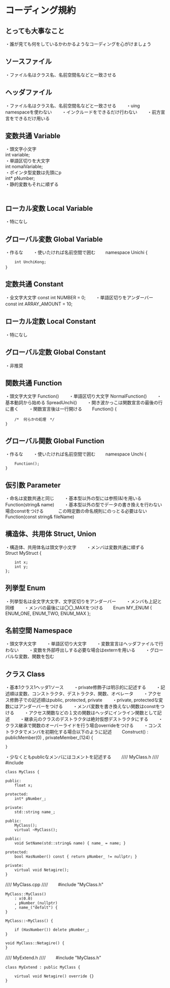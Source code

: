 # コーディング規約

## とっても大事なこと
・誰が見ても何をしているかわかるようなコーディングを心がけましょう

## ソースファイル
・ファイル名はクラス名、名前空間名などと一致させる

## ヘッダファイル
・ファイル名はクラス名、名前空間名などと一致させる　　
・uing namespaceを使わない　　
・インクルードをできるだけ行わない　　
・前方宣言をできるだけ用いる　　

## 変数共通 Variable
・頭文字小文字<br>int variable;<br>・単語区切りを大文字<br>int nomalVariable;<br>・ポインタ型変数は先頭にp<br>int* pNumber;<br>・静的変数もそれに順ずる<br>　

## ローカル変数 Local Variable
・特になし　　

## グローバル変数 Global Variable
・作るな　　
・使いたければ名前空間で囲む　　
	namespace Unichi {

		int UnchiKong;
	}　　

## 定数共通 Constant
・全文字大文字				const int NUMBER = 0;　　
・単語区切りをアンダーバー	const int ARRAY_AMOUNT = 10;　　

## ローカル定数 Local Constant
・特になし　　

## グローバル定数 Global Constant
・非推奨　　

## 関数共通 Function
・頭文字大文字			Function()　　
・単語区切り大文字		NormalFunction()　　
・基本動詞から始める	SpreadUnchi()　　
・開き波かっこは関数宣言の最後の行に書く　　
・関数宣言後は一行開ける　　
	Function() {

		/*  何らかの処理　*/
	}

## グローバル関数 Global Function
・作るな　　
・使いたければ名前空間で囲む　　
	namespace Unchi {

		Function();
	}

## 仮引数 Parameter
・命名は変数共通と同じ　　
・基本型以外の型には参照(&)を用いる		Function(string& name)　　
・基本型以外の型でデータの書き換えを行わない場合constをつける　　
　この時定数の命名規則にのっとる必要はない　　
	Function(const string& fileName)

## 構造体、共用体 Struct, Union
・構造体、共用体名は頭文字小文字　　
・メンバは変数共通に順ずる　　
	Struct MyStruct {

		int x;
		int y;
	};

## 列挙型 Enum
・列挙型名は全文字大文字、文字区切りをアンダーバー　　
・メンバも上記と同様　　
・メンバの最後には〇〇_MAXをつける　　
	Enum MY_ENUM {
		ENUM_ONE,
		ENUM_TWO,
		ENUM_MAX
	};

## 名前空間 Namespace
・頭文字大文字　　
・単語区切り大文字　　
・変数宣言はヘッダファイルで行わない　　
・変数を外部呼出しする必要な場合はexternを用いる　　
・グローバルな変数、関数を包む　　

## クラス Class
・基本1クラス1ヘッダ1ソース　　
・private修飾子は明示的に記述する　　
・記述順は変数、コンストラクタ、デストラクタ、関数、オペレータ　　
・アクセス修飾子での記述順はpublic, protected, private　　
・private, protectedな変数にはアンダーバーをつける　　
・メンバ変数を書き換えない関数はconstをつける　　
・アクセス関数などの１文の関数はヘッダにインライン関数として記述　　
・継承元のクラスのデストラクタは絶対仮想デストラクタにする　　
・クラス継承で関数のオーバーライドを行う場合overrideをつける　　
・コンストラクタでメンバを初期化する場合以下のように記述　　
	Construct()
		: publicMember(0)
		, privateMember_(124) {

	}
・少なくともpublicなメンバにはコメントを記述する　　
//// MyClass.h ////　　
#include <string>

	class MyClass {
	
	public:
		float x;

	protected:
		int* pNumber_;

	private:
		std::string name_;

	public:
		MyClass();
		virtual ~MyClass();

	public:
		void SetName(std::string& name) { name_ = name; }

	protected:
		bool HasNumber() const { return pNumber_ != nullptr; }

	private:
		virtual void Netagire();
	}

//// MyClass.cpp ////　　
	#include "MyClass.h"

	MyClass::MyClass()
		: x(0.0)
		, pNumber_(nullptr)
		, name_("defalt") {
	}

	MyClass::~MyClass() {

		if (HasNumber()) delete pNumber_;
	}

	void MyClass::Netagire() {
	}

//// MyExtend.h ////　　
	#include "MyClass.h"

	class MyExtend : public MyClass {
	
		virtual void Netagire() override {}
	}
